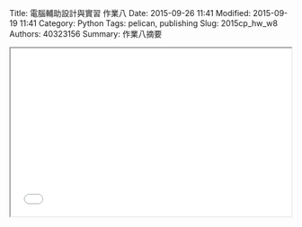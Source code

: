 Title: 電腦輔助設計與實習 作業八
Date: 2015-09-26 11:41
Modified: 2015-09-19 11:41
Category: Python
Tags: pelican, publishing
Slug: 2015cp_hw_w8
Authors: 40323156
Summary: 作業八摘要

<iframe src="40323156_cp_w8_p.html" width="500" height="300"></iframe>

